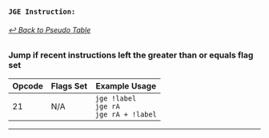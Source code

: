 ### `JGE Instruction:`
###### [↩ Back to Pseudo Table](../README.md)
### Jump if recent instructions left the greater than or equals flag set
| Opcode | Flags Set    | Example Usage |
|--------|-------------|---------------|
| 21    | N/A | `jge !label` <br> `jge rA` <br> `jge rA + !label` |
---
